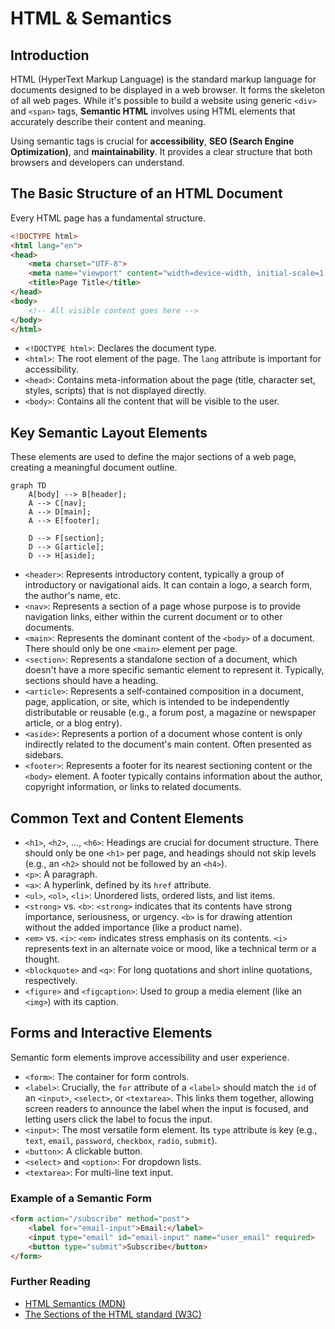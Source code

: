 # HTML & Semantics

## Introduction

HTML (HyperText Markup Language) is the standard markup language for documents designed to be displayed in a web browser. It forms the skeleton of all web pages. While it's possible to build a website using generic `<div>` and `<span>` tags, **Semantic HTML** involves using HTML elements that accurately describe their content and meaning.

Using semantic tags is crucial for **accessibility**, **SEO (Search Engine Optimization)**, and **maintainability**. It provides a clear structure that both browsers and developers can understand.

## The Basic Structure of an HTML Document

Every HTML page has a fundamental structure.

```html
<!DOCTYPE html>
<html lang="en">
<head>
    <meta charset="UTF-8">
    <meta name="viewport" content="width=device-width, initial-scale=1.0">
    <title>Page Title</title>
</head>
<body>
    <!-- All visible content goes here -->
</body>
</html>
```
*   `<!DOCTYPE html>`: Declares the document type.
*   `<html>`: The root element of the page. The `lang` attribute is important for accessibility.
*   `<head>`: Contains meta-information about the page (title, character set, styles, scripts) that is not displayed directly.
*   `<body>`: Contains all the content that will be visible to the user.

## Key Semantic Layout Elements

These elements are used to define the major sections of a web page, creating a meaningful document outline.

```mermaid
graph TD
    A[body] --> B[header];
    A --> C[nav];
    A --> D[main];
    A --> E[footer];
    
    D --> F[section];
    D --> G[article];
    D --> H[aside];
```
*   `<header>`: Represents introductory content, typically a group of introductory or navigational aids. It can contain a logo, a search form, the author's name, etc.
*   `<nav>`: Represents a section of a page whose purpose is to provide navigation links, either within the current document or to other documents.
*   `<main>`: Represents the dominant content of the `<body>` of a document. There should only be one `<main>` element per page.
*   `<section>`: Represents a standalone section of a document, which doesn't have a more specific semantic element to represent it. Typically, sections should have a heading.
*   `<article>`: Represents a self-contained composition in a document, page, application, or site, which is intended to be independently distributable or reusable (e.g., a forum post, a magazine or newspaper article, or a blog entry).
*   `<aside>`: Represents a portion of a document whose content is only indirectly related to the document's main content. Often presented as sidebars.
*   `<footer>`: Represents a footer for its nearest sectioning content or the `<body>` element. A footer typically contains information about the author, copyright information, or links to related documents.

## Common Text and Content Elements

*   `<h1>`, `<h2>`, ..., `<h6>`: Headings are crucial for document structure. There should only be one `<h1>` per page, and headings should not skip levels (e.g., an `<h2>` should not be followed by an `<h4>`).
*   `<p>`: A paragraph.
*   `<a>`: A hyperlink, defined by its `href` attribute.
*   `<ul>`, `<ol>`, `<li>`: Unordered lists, ordered lists, and list items.
*   `<strong>` vs. `<b>`: `<strong>` indicates that its contents have strong importance, seriousness, or urgency. `<b>` is for drawing attention without the added importance (like a product name).
*   `<em>` vs. `<i>`: `<em>` indicates stress emphasis on its contents. `<i>` represents text in an alternate voice or mood, like a technical term or a thought.
*   `<blockquote>` and `<q>`: For long quotations and short inline quotations, respectively.
*   `<figure>` and `<figcaption>`: Used to group a media element (like an `<img>`) with its caption.

## Forms and Interactive Elements

Semantic form elements improve accessibility and user experience.
*   `<form>`: The container for form controls.
*   `<label>`: Crucially, the `for` attribute of a `<label>` should match the `id` of an `<input>`, `<select>`, or `<textarea>`. This links them together, allowing screen readers to announce the label when the input is focused, and letting users click the label to focus the input.
*   `<input>`: The most versatile form element. Its `type` attribute is key (e.g., `text`, `email`, `password`, `checkbox`, `radio`, `submit`).
*   `<button>`: A clickable button.
*   `<select>` and `<option>`: For dropdown lists.
*   `<textarea>`: For multi-line text input.

### Example of a Semantic Form

```html
<form action="/subscribe" method="post">
    <label for="email-input">Email:</label>
    <input type="email" id="email-input" name="user_email" required>
    <button type="submit">Subscribe</button>
</form>
```

<div class="further-reading">
<h3>Further Reading</h3>
<ul>
  <li><a href="https://developer.mozilla.org/en-US/docs/Glossary/Semantics#semantics_in_html" target="_blank" rel="noopener noreferrer">HTML Semantics (MDN)</a></li>
  <li><a href="https://www.w3.org/TR/html52/sections.html" target="_blank" rel="noopener noreferrer">The Sections of the HTML standard (W3C)</a></li>
</ul>
</div>
